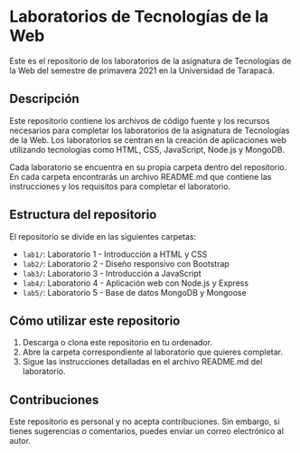# Laboratorios de Tecnologías de la Web

Este es el repositorio de los laboratorios de la asignatura de Tecnologías de la Web del semestre de primavera 2021 en la Universidad de Tarapacá.

## Descripción

Este repositorio contiene los archivos de código fuente y los recursos necesarios para completar los laboratorios de la asignatura de Tecnologías de la Web. Los laboratorios se centran en la creación de aplicaciones web utilizando tecnologías como HTML, CSS, JavaScript, Node.js y MongoDB.

Cada laboratorio se encuentra en su propia carpeta dentro del repositorio. En cada carpeta encontrarás un archivo README.md que contiene las instrucciones y los requisitos para completar el laboratorio.

## Estructura del repositorio

El repositorio se divide en las siguientes carpetas:

- `lab1/`: Laboratorio 1 - Introducción a HTML y CSS
- `lab2/`: Laboratorio 2 - Diseño responsivo con Bootstrap
- `lab3/`: Laboratorio 3 - Introducción a JavaScript
- `lab4/`: Laboratorio 4 - Aplicación web con Node.js y Express
- `lab5/`: Laboratorio 5 - Base de datos MongoDB y Mongoose

## Cómo utilizar este repositorio

1. Descarga o clona este repositorio en tu ordenador.
2. Abre la carpeta correspondiente al laboratorio que quieres completar.
3. Sigue las instrucciones detalladas en el archivo README.md del laboratorio.

## Contribuciones

Este repositorio es personal y no acepta contribuciones. Sin embargo, si tienes sugerencias o comentarios, puedes enviar un correo electrónico al autor.
